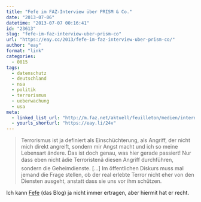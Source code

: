 ```yaml
---
title: "Fefe im FAZ-Interview über PRISM & Co."
date: "2013-07-06"
datetime: "2013-07-07 00:16:41"
id: "23613"
slug: "fefe-im-faz-interview-uber-prism-co"
url: "https://eay.cc/2013/fefe-im-faz-interview-uber-prism-co/"
author: "eay"
format: "link"
categories:
  - 0815
tags:
  - datenschutz
  - deutschland
  - nsa
  - politik
  - terrorismus
  - ueberwachung
  - usa
meta:
  - linked_list_url: "http://m.faz.net/aktuell/feuilleton/medien/internet-sicherheitsexperte-felix-von-leitner-der-ueberwachung-entgehen-das-macht-richtig-viel-arbeit-12269438.html"
  - yourls_shorturl: "https://eay.li/24v"
---
```


> Terrorismus ist ja definiert als Einschüchterung, als Angriff, der nicht mich direkt angreift, sondern mir Angst macht und ich so meine Lebensart ändere. Das ist doch genau, was hier gerade passiert! Nur dass eben nicht âdie Terroristenâ diesen Angriff durchführen, sondern die Geheimdienste. \[...\] Im öffentlichen Diskurs muss mal jemand die Frage stellen, ob der real erlebte Terror nicht eher von den Diensten ausgeht, anstatt dass sie uns vor ihm schützen.

Ich kann [Fefe](https://blog.fefe.de/) (das Blog) ja nicht immer ertragen, aber hiermit hat er recht.
